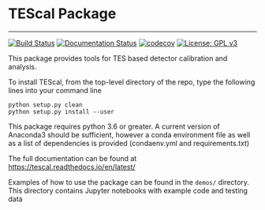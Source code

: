 # TEScal Package
-------

[![Build Status](https://travis-ci.com/berkeleycdms/TEScal.svg?branch=master)](https://travis-ci.com/berkeleycdms/TEScal) [![Documentation Status](https://readthedocs.org/projects/tescal/badge/?version=latest)](https://tescal.readthedocs.io/en/latest/?badge=latest) [![codecov](https://codecov.io/gh/berkeleycdms/TEScal/branch/master/graph/badge.svg)](https://codecov.io/gh/berkeleycdms/TEScal) 
[![License: GPL v3](https://img.shields.io/badge/License-GPL%20v3-blue.svg)](https://www.gnu.org/licenses/gpl-3.0)


This package provides tools for TES based detector calibration and analysis.

To install TEScal, from the top-level directory of the repo, type the following lines into your command line

`python setup.py clean`  
`python setup.py install --user`

This package requires python 3.6 or greater. A current version of Anaconda3 should be sufficient, however a conda environment file as well as a list of dependencies is provided (condaenv.yml and requirements.txt)
    

The full documentation can be found at https://tescal.readthedocs.io/en/latest/

Examples of how to use the package can be found in the `demos/` directory. This directory contains Jupyter notebooks with example code and testing data
